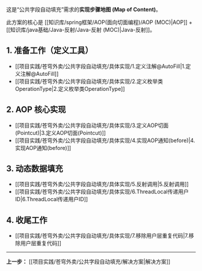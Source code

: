 
这是“公共字段自动填充”需求的**实现步骤地图 (Map of Content)**。

此方案的核心是 [[知识库/spring框架/AOP(面向切面编程)/AOP (MOC)|AOP]] + [[知识库/java基础/Java-反射/Java-反射 (MOC)|Java-反射]]。

## 1. 准备工作（定义工具）
- [[项目实践/苍穹外卖/公共字段自动填充/具体实现/1.定义注解@AutoFill|1.定义注解@AutoFill]]
- [[项目实践/苍穹外卖/公共字段自动填充/具体实现/2.定义枚举类OperationType|2.定义枚举类OperationType]]

## 2. AOP 核心实现
- [[项目实践/苍穹外卖/公共字段自动填充/具体实现/3.定义AOP切面(Pointcut)|3.定义AOP切面(Pointcut)]]
- [[项目实践/苍穹外卖/公共字段自动填充/具体实现/4.实现AOP通知(before)|4.实现AOP通知(before)]]

## 3. 动态数据填充
- [[项目实践/苍穹外卖/公共字段自动填充/具体实现/5.反射调用|5.反射调用]]
- [[项目实践/苍穹外卖/公共字段自动填充/具体实现/6.ThreadLocal传递用户ID|6.ThreadLocal传递用户ID]]

## 4. 收尾工作
- [[项目实践/苍穹外卖/公共字段自动填充/具体实现/7.移除用户层重复代码|7.移除用户层重复代码]]

---
**上一步：**
[[项目实践/苍穹外卖/公共字段自动填充/解决方案|解决方案]]